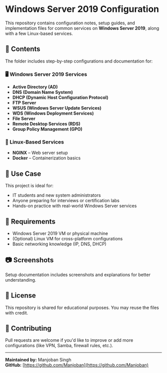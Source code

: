 # Windows Server 2019 Configuration

This repository contains configuration notes, setup guides, and implementation files for common services on **Windows Server 2019**, along with a few Linux-based services.

## 📁 Contents

The folder includes step-by-step configurations and documentation for:

### 🖥️ Windows Server 2019 Services

- **Active Directory (AD)**
- **DNS (Domain Name System)**
- **DHCP (Dynamic Host Configuration Protocol)**
- **FTP Server**
- **WSUS (Windows Server Update Services)**
- **WDS (Windows Deployment Services)**
- **File Server**
- **Remote Desktop Services (RDS)**
- **Group Policy Management (GPO)**

### 🐧 Linux-Based Services 

- **NGINX** – Web server setup
- **Docker** – Containerization basics

## 🔧 Use Case

This project is ideal for:

- IT students and new system administrators
- Anyone preparing for interviews or certification labs
- Hands-on practice with real-world Windows Server services

## 📌 Requirements

- Windows Server 2019 VM or physical machine
- (Optional) Linux VM for cross-platform configurations
- Basic networking knowledge (IP, DNS, DHCP)

## 📷 Screenshots

Setup documentation includes screenshots and explanations for better understanding.

## 📜 License

This repository is shared for educational purposes. You may reuse the files with credit.

## 🤝 Contributing

Pull requests are welcome if you'd like to improve or add more configurations (like VPN, Samba, firewall rules, etc.).

---

**Maintained by:** Manjoban Singh  
**GitHub:** [https://github.com/Manjoban](https://github.com/Manjoban)
